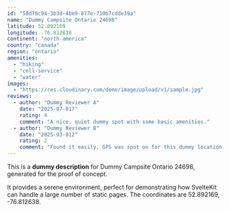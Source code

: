 ```yaml
---
id: "50d78c94-3b3d-4be9-877e-710b7cdde39a"
name: "Dummy Campsite Ontario 24698"
latitude: 52.892169
longitude: -76.812638
continent: "north-america"
country: "canada"
region: "ontario"
amenities:
  - "hiking"
  - "cell-service"
  - "water"
images:
  - "https://res.cloudinary.com/demo/image/upload/v1/sample.jpg"
reviews:
  - author: "Dummy Reviewer A"
    date: "2025-07-017"
    rating: 4
    comment: "A nice, quiet dummy spot with some basic amenities."
  - author: "Dummy Reviewer B"
    date: "2025-03-012"
    rating: 2
    comment: "Found it easily. GPS was spot on for this dummy location."
---
```


This is a **dummy description** for Dummy Campsite Ontario 24698, generated for the proof of concept.

It provides a serene environment, perfect for demonstrating how SvelteKit can handle a large number of static pages. The coordinates are 52.892169, -76.812638.
